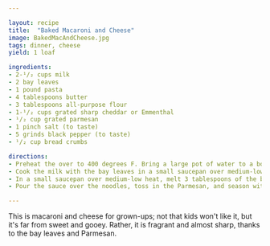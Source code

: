 ```yaml
---

layout: recipe
title:  "Baked Macaroni and Cheese"
image: BakedMacAndCheese.jpg
tags: dinner, cheese
yield: 1 loaf

ingredients:
- 2-¹/₂ cups milk
- 2 bay leaves
- 1 pound pasta
- 4 tablespoons butter
- 3 tablespoons all-purpose flour
- 1-¹/₂ cups grated sharp cheddar or Emmenthal
- ¹/₂ cup grated parmesan
- 1 pinch salt (to taste)
- 5 grinds black pepper (to taste)
- ¹/₂ cup bread crumbs

directions:
- Preheat the over to 400 degrees F. Bring a large pot of water to a boil.
- Cook the milk with the bay leaves in a small saucepan over medium-low heat. When small bubbles appear along the sides, about 5 minutes later, turn off the heat and let stand. Salt the boiling water and cook pasta to the point where it still needs another minute or two to become tender. Drain it, rinse it quickly to stop cooking, and place it in a large bowl.
- In a small saucepan over medium-low heat, melt 3 tablespoons of the butter, when it is foamy, add the flour and cook, stirring, until the mixture browns, about 5 minutes. Remove the bay leaves from the milk and add about 1/4 cup of the milk to the hot flour mixture. As soon as the mixture becomes smooth, add a little more milk, and continue to do so until all the milk is used up and the mixture is thick and smooth. Add the Cheddar or Emmenthal and stir.
- Pour the sauce over the noodles, toss in the Parmesan, and season with salt and pepper. Use the remaining butter to grease a 9x13-inch or like-sized baking pan and turn the noodle mixture into it. Top liberally  with bread crumbs and bake until the crumbs turn brown, about 15 minutes. Serve hot.

---
```


This is macaroni and cheese for grown-ups; not that kids won't like it, but it's far from sweet and gooey. Rather, it is fragrant and almost sharp, thanks to the bay leaves and Parmesan.
